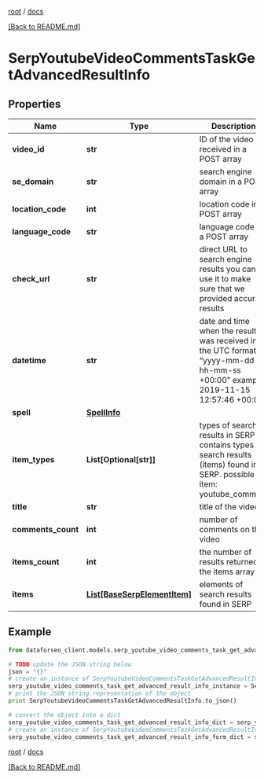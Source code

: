 [root](./../ "root") / [docs](./ "docs")

[[Back to README.md]](./../README.md "[Back to README.md]")

# SerpYoutubeVideoCommentsTaskGetAdvancedResultInfo

## Properties

Name | Type | Description | Notes
------------ | ------------- | ------------- | -------------
**video_id** | **str** | ID of the video received in a POST array | [optional]
**se_domain** | **str** | search engine domain in a POST array | [optional]
**location_code** | **int** | location code in a POST array | [optional]
**language_code** | **str** | language code in a POST array | [optional]
**check_url** | **str** | direct URL to search engine results you can use it to make sure that we provided accurate results | [optional]
**datetime** | **str** | date and time when the result was received in the UTC format: “yyyy-mm-dd hh-mm-ss +00:00” example: 2019-11-15 12:57:46 +00:00 | [optional]
**spell** | [**SpellInfo**](SpellInfo.md) |  | [optional]
**item_types** | **List[Optional[str]]** | types of search results in SERP contains types of search results (items) found in SERP. possible item: youtube_comment | [optional]
**title** | **str** | title of the video | [optional]
**comments_count** | **int** | number of comments on the video | [optional]
**items_count** | **int** | the number of results returned in the items array | [optional]
**items** | [**List[BaseSerpElementItem]**](BaseSerpElementItem.md) | elements of search results found in SERP | [optional]

## Example

```python
from dataforseo_client.models.serp_youtube_video_comments_task_get_advanced_result_info import SerpYoutubeVideoCommentsTaskGetAdvancedResultInfo

# TODO update the JSON string below
json = "{}"
# create an instance of SerpYoutubeVideoCommentsTaskGetAdvancedResultInfo from a JSON string
serp_youtube_video_comments_task_get_advanced_result_info_instance = SerpYoutubeVideoCommentsTaskGetAdvancedResultInfo.from_json(json)
# print the JSON string representation of the object
print SerpYoutubeVideoCommentsTaskGetAdvancedResultInfo.to_json()

# convert the object into a dict
serp_youtube_video_comments_task_get_advanced_result_info_dict = serp_youtube_video_comments_task_get_advanced_result_info_instance.to_dict()
# create an instance of SerpYoutubeVideoCommentsTaskGetAdvancedResultInfo from a dict
serp_youtube_video_comments_task_get_advanced_result_info_form_dict = serp_youtube_video_comments_task_get_advanced_result_info.from_dict(serp_youtube_video_comments_task_get_advanced_result_info_dict)
```

  

[root](./../ "root") / [docs](./ "docs")

[[Back to README.md]](./../README.md "[Back to README.md]")
